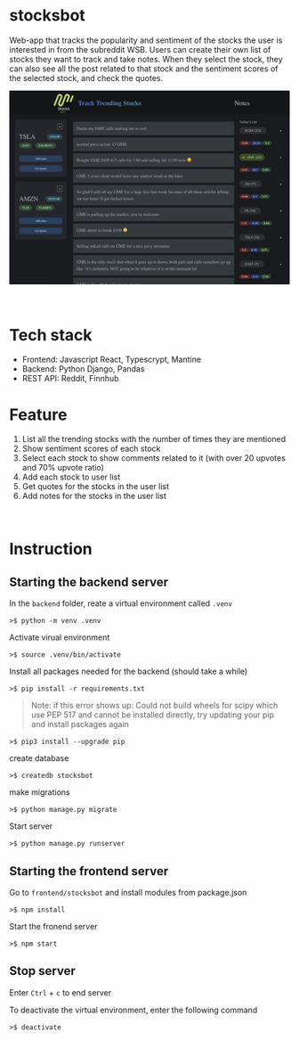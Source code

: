 # stocksbot 
Web-app that tracks the popularity and sentiment of the stocks the user is interested in from the subreddit WSB.  Users can create their own list of stocks they want to track and take notes. When they select the stock, they can also see all the post related to that stock and the sentiment scores of the selected stock, and check the quotes.

<img src="frontend/stocksbot/public/stocksbot.png" width="800" >

&nbsp;
# Tech stack
- Frontend: Javascript React, Typescrypt, Mantine
- Backend: Python Django, Pandas
- REST API: Reddit, Finnhub

# Feature
1. List all the trending stocks with the number of times they are mentioned 
2. Show sentiment scores of each stock
3. Select each stock to show comments related to it (with over 20 upvotes and 70% upvote ratio)
4. Add each stock to user list
5. Get quotes for the stocks in the user list
6. Add notes for the stocks in the user list

&nbsp;
# Instruction

## Starting the backend server
In the `backend` folder, reate a virtual environment called `.venv`
```shell
>$ python -m venv .venv
```

Activate virual environment 
```shell
>$ source .venv/bin/activate
```

Install all packages needed for the backend (should take a while)
```shell
>$ pip install -r requirements.txt
```

> Note: if this error shows up: Could not build wheels for scipy which use PEP 517 and cannot be installed directly, try updating your pip and install packages again 
```shell
>$ pip3 install --upgrade pip
```

create database
```shell
>$ createdb stocksbot
```

make migrations
```shell
>$ python manage.py migrate
```

Start server
```shell
>$ python manage.py runserver
```

## Starting the frontend server
Go to `frontend/stocksbot` and install modules from package.json
```shell
>$ npm install 
```

Start the fronend server
```shell
>$ npm start
```

## Stop server
Enter `Ctrl` + `c` to end server

To deactivate the virtual environment, enter the following command
```shell
>$ deactivate
```

